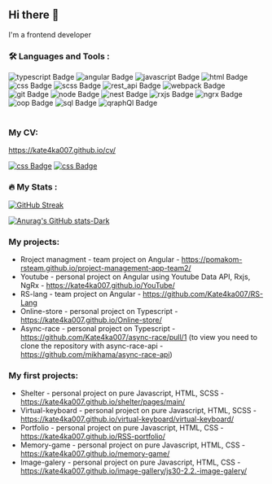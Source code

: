 ## Hi there 👋
I'm a frontend developer
<br>

### :hammer_and_wrench: Languages and Tools :

<div id="badges">
  <img src="https://img.shields.io/badge/-TypeScript-blue" alt="typescript Badge"/>
  <img src="https://img.shields.io/badge/-Angular-red" alt="angular Badge"/>
  <img src="https://img.shields.io/badge/-JavaScript-yellow" alt="javascript Badge"/>
  <img src="https://img.shields.io/badge/-HTML-orange" alt="html Badge"/>
  <img src="https://img.shields.io/badge/-CSS-blue" alt="css Badge"/>
  <img src="https://img.shields.io/badge/-SCSS-ff69b4" alt="scss Badge"/>
  <img src="https://img.shields.io/badge/-REST%20API-brightgreen" alt="rest_api Badge"/>
  <img src="https://img.shields.io/badge/-Webpack-blue" alt="webpack Badge"/>
  <img src="https://img.shields.io/badge/-GIT-orange" alt="git Badge"/>
  <img src="https://img.shields.io/badge/-Node-green" alt="node Badge"/>
  <img src="https://img.shields.io/badge/-Nest.js-red" alt="nest Badge"/>
  <img src="https://img.shields.io/badge/-Rxjs-ff69b4" alt="rxjs Badge"/>
  <img src="https://img.shields.io/badge/-NgRx-blueviolet" alt="ngrx Badge"/>
  <img src="https://img.shields.io/badge/-OOP-yellow" alt="oop Badge"/>
  <img src="https://img.shields.io/badge/-SQL-red" alt="sql Badge"/>
  <img src="https://img.shields.io/badge/-GraphQL-green" alt="qraphQl Badge"/>
</div>
<br>


### My CV:
https://kate4ka007.github.io/cv/

<a href="https://www.linkedin.com/in/katsiaryna-shlemena-142a60233/"><img src="https://img.shields.io/badge/-Linkedin-blue" alt="css Badge"/></a>
<a href="https://telegram.me/kate4ka007"><img src="https://img.shields.io/badge/-Telegram-blue" alt="css Badge"/></a>

### :fire: My Stats :
[![GitHub Streak](http://github-readme-streak-stats.herokuapp.com?user=kate4ka007&theme=dark&background=000000)](https://git.io/streak-stats)



[![Anurag's GitHub stats-Dark](https://github-readme-stats.vercel.app/api?username=kate4ka007&show_icons=true&theme=dark#gh-dark-mode-only)](https://github.com/anuraghazra/github-readme-stats#gh-dark-mode-only)

### My projects:
- Rroject managment - team project on Angular - https://pomakom-rsteam.github.io/project-management-app-team2/
- Youtube - personal project on Angular using Youtube Data API, Rxjs, NgRx - https://kate4ka007.github.io/YouTube/
- RS-lang - team project on Angular - https://github.com/Kate4ka007/RS-Lang
- Online-store - personal project on Typescript - https://kate4ka007.github.io/Online-store/
- Async-race - personal project on Typescript - https://github.com/Kate4ka007/async-race/pull/1 (to view you need to clone the repository with async-race-api - https://github.com/mikhama/async-race-api)

### My first projects:
- Shelter - personal project on pure Javascript, HTML, SCSS - https://kate4ka007.github.io/shelter/pages/main/
- Virtual-keyboard - personal project on pure Javascript, HTML, SCSS - https://kate4ka007.github.io/virtual-keyboard/virtual-keyboard/
- Portfolio - personal project on pure Javascript, HTML, CSS - https://kate4ka007.github.io/RSS-portfolio/
- Memory-game - personal project on pure Javascript, HTML, CSS - https://kate4ka007.github.io/memory-game/
- Image-galery - personal project on pure Javascript, HTML, CSS - https://kate4ka007.github.io/image-gallery/js30-2.2.-image-galery/

<!--
**Kate4ka007/Kate4ka007** is a ✨ _special_ ✨ repository because its `README.md` (this file) appears on your GitHub profile.

Here are some ideas to get you started:

- 🔭 I’m currently working on ...
- 🌱 I’m currently learning ...
- 👯 I’m looking to collaborate on ...
- 🤔 I’m looking for help with ...
- 💬 Ask me about ...
- 📫 How to reach me: ...
- 😄 Pronouns: ...
- ⚡ Fun fact: ...
-->
